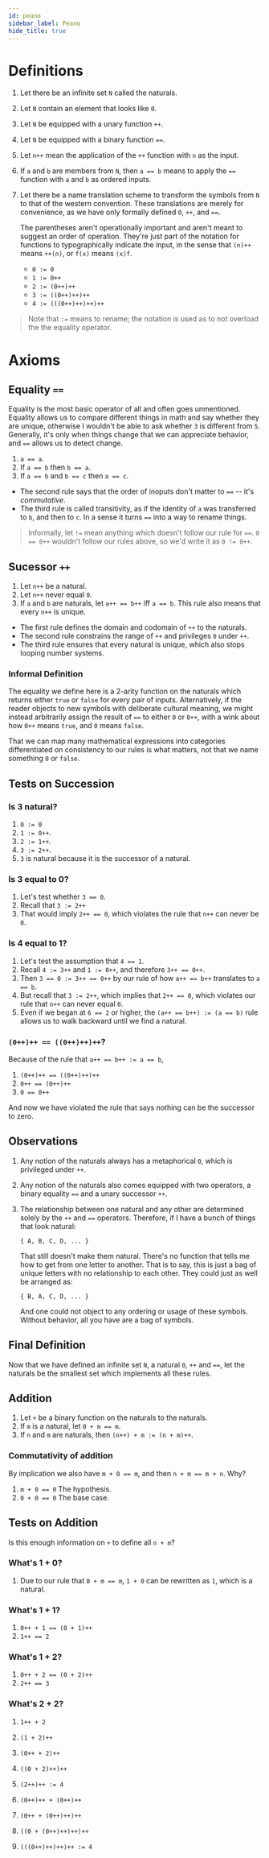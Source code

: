 ```yaml
---
id: peano
sidebar_label: Peano
hide_title: true
---
```


# Definitions

1. Let there be an infinite set `N` called the naturals.
2. Let `N` contain an element that looks like `0`.
3. Let `N` be equipped with a unary function `++`.
4. Let `N` be equipped with a binary function `==`.
5. Let `n++` mean the application of the `++` function with `n` as the input.
6. If `a` and `b` are members from `N`, then `a == b` means to apply the `==`
   function with `a` and `b` as ordered inputs.
7. Let there be a name translation scheme to transform the symbols from `N` to
   that of the western convention. These translations are merely for 
   convenience, as we have only formally defined `0`, `++`, and `==`.
   
   The parentheses aren't operationally important and aren't meant to suggest an 
   order of operation. They're just part of the notation for functions to 
   typographically indicate the input, in the sense that `(n)++` means `++(n)`,
   or `f(x)` means `(x)f`.

   * `0 := 0`
   * `1 := 0++`
   * `2 := (0++)++`
   * `3 := ((0++)++)++`
   * `4 := (((0++)++)++)++`

> Note that `:=` means to rename; the notation is used as to not overload the
> the equality operator.

# Axioms

## Equality `==`

Equality is the most basic operator of all and often goes unmentioned. Equality
allows us to compare different things in math and say whether they are unique,
otherwise I wouldn't be able to ask whether `3` is different from `5`.
Generally, it's only when things change that we can appreciate behavior, and
`==` allows us to detect change.

1. `a == a`.
2. If `a == b` then `b == a`.
3. If `a == b` and `b == c` then `a == c`.

* The second rule says that the order of inoputs don't matter to `==` -- it's 
  _commutative_.
* The third rule is called transitivity, as if the identity of `a` was 
  transferred to `b`, and then to `c`. In a sense it turns `==` into a way to
  rename things.

> Informally, let `!=` mean anything which doesn't follow our rule for `==`.
> `0 == 0++` wouldn't follow our rules above, so we'd write it as `0 != 0++`.

## Sucessor `++`

1. Let `n++` be a natural.
2. Let `n++` never equal `0`.
3. If `a` and `b` are naturals, let `a++ == b++` iff `a == b`. This rule also 
   means that every `n++` is unique.
 
* The first rule defines the domain and codomain of `++` to the naturals.
* The second rule constrains the range of `++` and privileges `0` under `++`.
* The third rule ensures that every natural is unique, which also stops looping 
  number systems.

### Informal Definition

The equality we define here is a 2-arity function on the naturals which returns 
either `true` or `false` for every pair of inputs. Alternatively, if the reader 
objects to new symbols with deliberate cultural meaning, we might instead 
arbitrarily assign the result of `==` to either `0` or `0++`, with a wink about 
how `0++` means `true`, and `0` means `false`.

That we can map many mathematical expressions into categories differentiated on 
consistency to our rules is what matters, not that we name something `0` or 
`false`.

## Tests on Succession

### Is 3 natural?

1. `0 := 0`
2. `1 := 0++`.
3. `2 := 1++`.
4. `3 := 2++`.
5. `3` is natural because it is the successor of a natural.

### Is 3 equal to 0?

1. Let's test whether `3 == 0`.
2. Recall that `3 := 2++`
3. That would imply `2++ == 0`, which violates the rule that `n++` can never be `0`.

### Is 4 equal to 1?

1. Let's test the assumption that `4 == 1`.
2. Recall `4 := 3++` and `1 := 0++`, and therefore `3++ == 0++`.
4. Then `3 == 0 := 3++ == 0++` by our rule of how `a++ == b++` translates to `a == b`.
4. But recall that `3 := 2++`, which implies that `2++ == 0`, which violates our
   rule that `n++` can never equal `0`.
5. Even if we began at `6 == 2` or higher, the `(a++ == b++) := (a == b)` rule
   allows us to walk backward until we find a natural.

### `(0++)++ == ((0++)++)++`?

Because of the rule that `a++ == b++ := a == b`,

1. `(0++)++ == ((0++)++)++`
2. `0++ == (0++)++`
3. `0 == 0++`

And now we have violated the rule that says nothing can be the successor to 
zero.

## Observations

1. Any notion of the naturals always has a metaphorical `0`, which is privileged
   under `++`.

2. Any notion of the naturals also comes equipped with two operators, a binary
   equality `==` and a unary successor `++`.

3. The relationship between one natural and any other are determined solely by
   the `++` and `==` operators. Therefore, if I have a bunch of things that look
   natural:

   `{ A, B, C, D, ... }`

   That still doesn't make them natural. There's no function that tells me how
   to get from one letter to another. That is to say, this is just a bag of
   unique letters with no relationship to each other. They could just as well be
   arranged as:

   `{ B, A, C, D, ... }`

   And one could not object to any ordering or usage of these symbols. Without
   behavior, all you have are a bag of symbols.

## Final Definition

Now that we have defined an infinite set `N`, a natural `0`, `++` and `==`, let
the naturals be the smallest set which implements all these rules.

## Addition

1. Let `+` be a binary function on the naturals to the naturals.
2. If `m` is a natural, let `0 + m == m`.
3. If `n` and `m` are naturals, then `(n++) + m := (n + m)++`.

### Commutativity of addition

By implication we also have `m + 0 == m`, and then `n + m == m + n`. Why?

1. `m + 0 == 0` The hypothesis.
2. `0 + 0 == 0` The base case.

## Tests on Addition

Is this enough information on `+` to define all `n + m`?

### What's 1 + 0?

1. Due to our rule that `0 + m == m`, `1 + 0` can be rewritten as `1`, which is
   a natural.

### What's 1 + 1?

1. `0++ + 1 == (0 + 1)++`
2. `1++ == 2`

### What's 1 + 2?

1. `0++ + 2 == (0 + 2)++`
2. `2++ == 3`

### What's 2 + 2?

1. `1++ + 2`
2. `(1 + 2)++`
3. `(0++ + 2)++`
4. `((0 + 2)++)++`
5. `(2++)++ := 4`

1. `(0++)++ + (0++)++`
2. `(0++ + (0++)++)++`
3. `((0 + (0++)++)++)++`
4. `(((0++)++)++)++ := 4`
